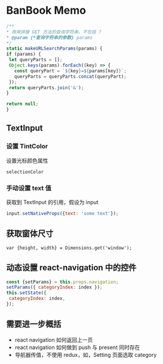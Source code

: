 # BanBook Memo

```js
/**
* 用来拼接 GET 方法的查询字符串，不包括 ?
* @param {*查询字符串的参数} params
*/
static makeURLSearchParams(params) {
if (params) {
 let queryParts = [];
 Object.keys(params).forEach((key) => {
   const queryPart = `${key}=${params[key]}`;
   queryParts = queryParts.concat(queryPart);
 });
 return queryParts.join('&');
}

return null;
}
```

## TextInput

### 设置 TintColor

设置光标颜色属性

`selectionColor`

### 手动设置 text 值

获取到 TextInput 的引用，假设为 input

```js
input.setNativeProps({text: 'some text'});
```

## 获取窗体尺寸

`var {height, width} = Dimensions.get('window');`

## 动态设置 react-navigation 中的控件

```js
const {setParams} = this.props.navigation;
setParams({ categoryIndex: index });
this.setState({
 categoryIndex: index,
});
```

## 需要进一步概括

- react navigation 如何返回上一页
- react navigation 如何做到 push 与 present 同时存在
- 导航器传值，不使用 redux，如，Setting 页面选取 category

